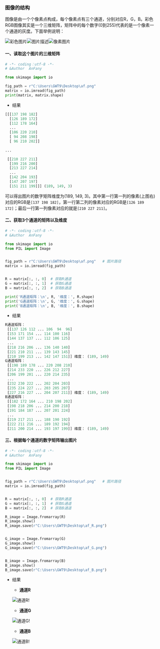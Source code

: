 
### 图像的结构

图像是由一个个像素点构成，每个像素点有三个通道，分别对应R，G，B。彩色RGB图像其实是一个三维矩阵，矩阵中的每个数字(0到255)代表的是一个像素一个通道的灰度。下面举例说明：

![彩色图片](https://github.com/Anfany/Machine-Learning-for-Beginner-by-Python3/blob/master/CNN/af.png)![图片描述](https://github.com/Anfany/Machine-Learning-for-Beginner-by-Python3/blob/master/CNN/af_doc.png)![像素图片](https://github.com/Anfany/Machine-Learning-for-Beginner-by-Python3/blob/master/CNN/af_pixel.png)

#### 一、读取这个图片的三维矩阵
```python
# -*- coding：utf-8 -*-
# &Author  AnFany

from skimage import io

fig_path = r"C:\Users\GWT9\Desktop\af.png"
matrix = io.imread(fig_path)  
print(matrix, matrix.shape)
```

* 结果
```python
[[[137 198 182]
  [126 189 172]
  [112 178 164]
  ...
  [106 220 210]
  [ 94 208 198]
  [ 96 210 202]]
  
...

 [[210 227 211]
  [199 216 200]
  [213 227 214]
  ...
  [142 204 193]
  [147 207 197]
  [151 211 199]]] (189, 149, 3)
```

可以得出图片的数字矩阵维度为(189, 149, 3)。其中第一行第一列的像素(上图右)对应的RGB是```[137 198 182]```，第一行第二列的像素对应的RGB是```[126 189 172]```；最后一行第一列像素对应的就是```[210 227 211]```。

#### 二、获取3个通道的矩阵以及维度

```python
# -*- coding：utf-8 -*-
# &Author  AnFany

from skimage import io
from PIL import Image


fig_path = r"C:\Users\GWT9\Desktop\af.png"   # 图片路径
matrix = io.imread(fig_path)


R = matrix[:, :, 0]  # 获取R通道
G = matrix[:, :, 1]  # 获取G通道
B = matrix[:, :, 2]  # 获取B通道

print('R通道矩阵：\n', R, '维度：', R.shape)
print('G通道矩阵：\n', G, '维度：', G.shape)
print('B通道矩阵：\n', B, '维度：', B.shape)
```
* 结果
```python
R通道矩阵：
 [[137 126 112 ... 106  94  96]
 [153 171 154 ... 114 100 116]
 [144 137 137 ... 112 106 125]
 ...
 [218 216 206 ... 136 140 140]
 [221 210 211 ... 139 143 145]
 [210 199 213 ... 142 147 151]] 维度： (189, 149)
G通道矩阵：
 [[198 189 178 ... 220 208 210]
 [214 233 220 ... 226 212 227]
 [206 199 201 ... 220 214 235]
 ...
 [232 230 222 ... 202 204 203]
 [235 224 227 ... 203 205 207]
 [227 216 227 ... 204 207 211]] 维度： (189, 149)
B通道矩阵：
 [[182 172 164 ... 210 198 202]
 [198 218 206 ... 214 200 218]
 [191 184 187 ... 207 201 224]
 ...
 [219 217 211 ... 188 190 192]
 [222 211 216 ... 189 192 194]
 [211 200 214 ... 193 197 199]] 维度： (189, 149)
```

#### 三、根据每个通道的数字矩阵输出图片

```python
# -*- coding：utf-8 -*-
# &Author  AnFany

from skimage import io
from PIL import Image


fig_path = r"C:\Users\GWT9\Desktop\af.png"   # 图片路径
matrix = io.imread(fig_path)


R = matrix[:, :, 0]  # 获取R通道
G = matrix[:, :, 1]  # 获取G通道
B = matrix[:, :, 2]  # 获取B通道

R_image = Image.fromarray(R)
R_image.show()
R_image.save(r"C:\Users\GWT9\Desktop\af_R.png")


G_image = Image.fromarray(G)
G_image.show()
G_image.save(r"C:\Users\GWT9\Desktop\af_G.png")


B_image = Image.fromarray(B)
B_image.show()
B_image.save(r"C:\Users\GWT9\Desktop\af_B.png")
```

* 结果

  + **通道R**
  
  ![通道R](https://github.com/Anfany/Machine-Learning-for-Beginner-by-Python3/blob/master/CNN/af_R.png)!
  
  + **通道G**
  
  ![通道G](https://github.com/Anfany/Machine-Learning-for-Beginner-by-Python3/blob/master/CNN/af_G.png)!
  

  + **通道B**

  ![通道B](https://github.com/Anfany/Machine-Learning-for-Beginner-by-Python3/blob/master/CNN/af_B.png)!

